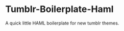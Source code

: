 Tumblr-Boilerplate-Haml
=======================

A quick little HAML boilerplate for new tumblr themes.
